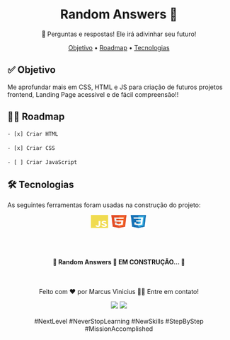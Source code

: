 <h1 align="center">Random Answers 🔮</h1>

<p align="center">🚀 Perguntas e respostas! Ele irá adivinhar seu futuro!</p>

<p align="center">
 <a href="#objetivo">Objetivo</a> •
 <a href="#roadmap">Roadmap</a> • 
 <a href="#tecnologias">Tecnologias</a>
</p>

<h2 id="objetivo">✅ Objetivo </h2>

Me aprofundar mais em CSS, HTML e JS para criação de futuros projetos frontend, Landing Page acessivel e de fácil compreensão!!

<h2 id="roadmap">🐱‍🏍 Roadmap</h2>

    - [x] Criar HTML

    - [x] Criar CSS

    - [ ] Criar JavaScript

<h2 id="tecnologias"> 🛠 Tecnologias </h2>

As seguintes ferramentas foram usadas na construção do projeto:

<div align="center">
  <img align="center" alt="Marcu-Js" height="30" width="40" src="https://raw.githubusercontent.com/devicons/devicon/master/icons/javascript/javascript-plain.svg">
  <img align="center" alt="Marcu-HTML" height="30" width="40" src="https://raw.githubusercontent.com/devicons/devicon/master/icons/html5/html5-original.svg">
  <img align="center" alt="Marcu-CSS" height="30" width="40" src="https://raw.githubusercontent.com/devicons/devicon/master/icons/css3/css3-original.svg">
</div>


<br><br>
<h4 align="center"> 
	🚧  Random Answers 🔮 EM CONSTRUÇÃO...  🚧
</h4>
<br>
<p align="center">Feito com ❤️ por Marcus Vinicius 👋🏽 Entre em contato!</p>

<div align="center">  
  <a href = "mailto:marcus.editor77@gmail.com"><img src="https://img.shields.io/badge/-Gmail-%23333?style=for-the-badge&logo=gmail&logoColor=white" target="_blank"></a>
  <a href = "https://www.linkedin.com/in/marcus-vinicius-507718228/"><img src="https://img.shields.io/badge/-LinkedIn-%230077B5?style=for-the-badge&logo=linkedin&logoColor=white" target="_blank"></a>
</div>

<br>
<div align="center">  
#NextLevel
#NeverStopLearning
#NewSkills
#StepByStep
#MissionAccomplished
</div>
